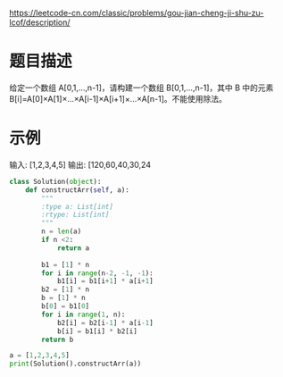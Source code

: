https://leetcode-cn.com/classic/problems/gou-jian-cheng-ji-shu-zu-lcof/description/
# 题目描述
给定一个数组 A[0,1,…,n-1]，请构建一个数组 B[0,1,…,n-1]，其中 B 中的元素 B[i]=A[0]×A[1]×…×A[i-1]×A[i+1]×…×A[n-1]。不能使用除法。

# 示例
输入: [1,2,3,4,5]
输出: [120,60,40,30,24

```python
class Solution(object):
    def constructArr(self, a):
        """
        :type a: List[int]
        :rtype: List[int]
        """
        n = len(a)
        if n <2:
            return a
            
        b1 = [1] * n
        for i in range(n-2, -1, -1):
            b1[i] = b1[i+1] * a[i+1]
        b2 = [1] * n
        b = [1] * n
        b[0] = b1[0]
        for i in range(1, n):
            b2[i] = b2[i-1] * a[i-1]
            b[i] = b1[i] * b2[i]
        return b

a = [1,2,3,4,5]
print(Solution().constructArr(a))